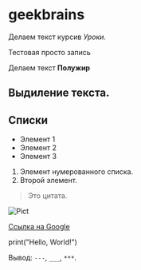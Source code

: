 # geekbrains

Делаем текст курсив *Уроки.* 

Тестовая просто запись

Делаем текст **Полужир**


## Выдиление текста.

## Списки
* Элемент 1
* Элемент 2
* Элемент 3

1. Элемент нумерованного списка.
2. Второй элемент.

> Это цитата.

![Pict](https://trial-sport.ru/images/catalog/2022_2023_ba_bindings_atom_3_2853917.jpg)

[Ссылка на Google](https://www.google.com)

print("Hello, World!")

Вывод: `---`, `___`, `***`.